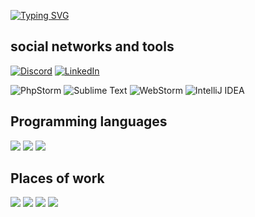 [![Typing SVG](https://readme-typing-svg.demolab.com?font=Fira+Code&size=35&duration=2500&pause=1000&center=true&width=600&height=100&lines=PMMP-plugins+developer;TechnoBotyTeam+Owner;RWPE+Developer;SAVEME+Developer)]()

## social networks and tools

[![Discord](https://img.shields.io/badge/Discord-%235865F2.svg?style=for-the-badge&logo=discord&logoColor=white)](https://discord.gg/xzhUJ8wf9U)
[![LinkedIn](https://img.shields.io/badge/linkedin-%230077B5.svg?style=for-the-badge&logo=linkedin&logoColor=white)](https://www.linkedin.com/in/viacheslav-terziev-617482177/)

![PhpStorm](https://img.shields.io/badge/phpstorm-143?style=for-the-badge&logo=phpstorm&logoColor=black&color=black&labelColor=darkorchid)
![Sublime Text](https://img.shields.io/badge/sublime_text-%23575757.svg?style=for-the-badge&logo=sublime-text&logoColor=important)
![WebStorm](https://img.shields.io/badge/webstorm-143?style=for-the-badge&logo=webstorm&logoColor=white&color=black)
![IntelliJ IDEA](https://img.shields.io/badge/IntelliJIDEA-000000.svg?style=for-the-badge&logo=intellij-idea&logoColor=white)
## Programming languages

<img src="https://img.shields.io/static/v1?label=PHP&message=version 8.2&color=blue&style=for-the-badge&logo=php">
<img src="https://img.shields.io/static/v1?label=JavaScript&message=version ESNext&color=yellow&style=for-the-badge&logo=javascript">
<img src="https://img.shields.io/static/v1?label=Java&message=version 20&color=orange&style=for-the-badge&logo=java">

## Places of work

<img src="https://img.shields.io/static/v1?label=rwpe.ru&message=DEVELOPER&color=blueviolet">
<img src="https://img.shields.io/static/v1?label=saveme.pw&message=DEVELOPER&color=blueviolet">
<img src="https://img.shields.io/static/v1?label=summer-world.me&message=OWNER | DEVELOPER&color=blueviolet">
<img src="https://img.shields.io/static/v1?label=TechnoBotyTeam&message=OWNER | DEVELOPER&color=blueviolet">
